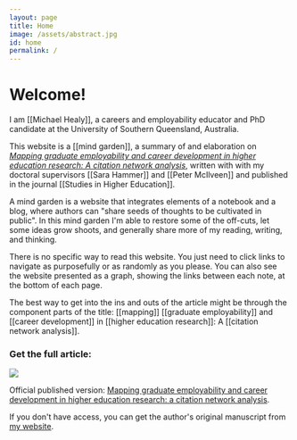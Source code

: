 ```yaml
---
layout: page
title: Home
image: /assets/abstract.jpg
id: home
permalink: /
---
```


# Welcome! 

I am [[Michael Healy]], a careers and employability educator and PhD candidate at the University of Southern Queensland, Australia. 

This website is a [[mind garden]], a summary of and elaboration on [*Mapping graduate employability and career development in higher education research: A citation network analysis*](https://www.tandfonline.com/doi/abs/10.1080/03075079.2020.1804851?journalCode=cshe20), written with with my doctoral supervisors [[Sara Hammer]] and [[Peter McIlveen]] and published in the journal [[Studies in Higher Education]]. 

A mind garden is a website that integrates elements of a notebook and a blog, where authors can "share seeds of thoughts to be cultivated in public". In this mind garden I'm able to restore some of the off-cuts, let some ideas grow shoots, and generally share more of my reading, writing, and thinking.  

There is no specific way to read this website. You just need to click links to navigate as purposefully or as randomly as you please. You can also see the website presented as a graph, showing the links between each note, at the bottom of each page. 

The best way to get into the ins and outs of the article might be through the component parts of the title: [[mapping]] [[graduate employability]] and [[career development]] in [[higher education research]]: A [[citation network analysis]].  

### Get the full article: 
![]({{page.image}})

Official published version: [Mapping graduate employability and career development in higher education research: a citation network analysis](https://www.tandfonline.com/doi/full/10.1080/03075079.2020.1804851). 

If you don't have access, you can get the author's original manuscript from [my website](https://mojohealy.com/publication/healy-etal-2020/). 

<style>
  .wrapper {
    max-width: 46em;
  }
</style>
